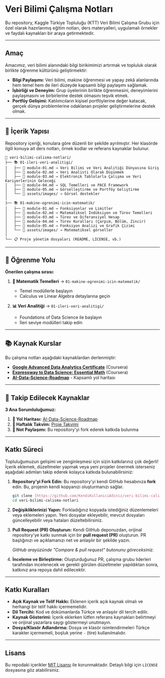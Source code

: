 # Veri Bilimi Çalışma Notları

Bu repository, Kaggle Türkiye Topluluğu (KTT) Veri Bilimi Çalışma Grubu için özel olarak hazırlanmış eğitim notları, ders materyalleri, uygulamalı örnekler ve faydalı kaynakları bir araya getirmektedir.

---

## Amaç

Amacımız, veri bilimi alanındaki bilgi birikimimizi artırmak ve topluluk olarak birlikte öğrenme kültürünü geliştirmektir:

* **Bilgi Paylaşımı:** Veri bilimi, makine öğrenmesi ve yapay zekâ alanlarında hem temel hem de ileri düzeyde kapsamlı bilgi paylaşımı sağlamak.
* **İşbirliği ve Deneyim:** Grup üyelerinin birlikte öğrenmesini, deneyimlerini paylaşmasını ve birbirlerine destek olmasını teşvik etmek.
* **Portföy Gelişimi:** Katılımcıların kişisel portföylerine değer katacak, gerçek dünya problemlerine odaklanan projeler geliştirmelerine destek olmak.

---

## 📁 İçerik Yapısı

Repository içeriği, konulara göre düzenli bir şekilde ayrılmıştır. Her klasörde ilgili konuya ait ders notları, örnek kodlar ve referans kaynaklar bulunur.

```
📁 veri-bilimi-calisma-notlari/
├── 📚 01-ileri-veri-analitigi/
│   ├── 📖 module-01.md → Veri Bilimi ve Veri Analitiği Dünyasına Giriş
│   ├── 📖 module-02.md → Veri Analisti Olarak Düşünmek
│   ├── 📖 module-03.md → Elektronik Tablolarla Çalışma ve Veri Kariyerlerinin Geleceği
│   ├── 📖 module-04.md → SQL Temelleri ve PACE Framework
│   ├── 📖 module-05.md → Görselleştirme ve Portföy Geliştirme
│   └── 📁 assets/images/ → Görsel destekler
│
├── 📚 01-makine-ogrenimi-icin-matematik/
│   ├── 📖 module-01.md → Fonksiyonlar ve Limitler
│   ├── 📖 module-02.md → Matematiksel İndüksiyon ve Türev Temelleri
│   ├── 📖 module-03.md → Türev ve Diferansiyel Hesap
│   ├── 📖 module-04.md → Türev Kuralları (Çarpım, Bölüm, Zincir)
│   ├── 📖 module-05.md → Fonksiyon Analizi ve Grafik Çizimi
│   └── 📁 assets/images/ → Matematiksel görseller
│
└── 📋 Proje yönetim dosyaları (README, LICENSE, vb.)
```

---

## 🎯 Öğrenme Yolu

**Önerilen çalışma sırası:**

1. **🔢 Matematik Temelleri** → `01-makine-ogrenimi-icin-matematik/`
   - Temel modüllerle başlayın
   - Calculus ve Linear Algebra detaylarına geçin

2. **📊 Veri Analitiği** → `01-ileri-veri-analitigi/`
   - Foundations of Data Science ile başlayın
   - İleri seviye modülleri takip edin

---

## 📚 Kaynak Kurslar

Bu çalışma notları aşağıdaki kaynaklardan derlenmiştir:

- **[Google Advanced Data Analytics Certificate](https://www.coursera.org/professional-certificates/google-advanced-data-analytics)** (Coursera)
- **[Expressway to Data Science: Essential Math](https://www.coursera.org/learn/expressway-to-data-science-essential-math)** (Coursera)
- **[AI-Data-Science-Roadmap](https://github.com/erencice/AI-Data-Science-Roadmap)** - Kapsamlı yol haritası

---

## 🎯 Takip Edilecek Kaynaklar

**3 Ana Sorumluluğumuz:**
1. **📍 Yol Haritası:** [AI-Data-Science-Roadmap](https://github.com/erencice/AI-Data-Science-Roadmap)
2. **📅 Haftalık Takvim:** [Proje Takvimi](https://github.com/users/erencice/projects/4/views/1)
3. **📝 Not Paylaşımı:** Bu repository'yi fork ederek katkıda bulunma 
---

## Katkı Süreci

Topluluğumuzun gelişimi ve zenginleşmesi için sizin katkılarınız çok değerli! İçerik eklemek, düzeltmeler yapmak veya yeni projeler önermek isterseniz aşağıdaki adımları takip ederek kolayca katkıda bulunabilirsiniz:

1.  **Repository'yi Fork Edin:** Bu repository'yi kendi GitHub hesabınıza **fork** edin. Bu, projenin kendi kopyanızı oluşturmanızı sağlar.

    ```bash
    git clone [https://github.com/KendiKullaniciAdiniz/veri-bilimi-calisma-notlari.git](https://github.com/KendiKullaniciAdiniz/veri-bilimi-calisma-notlari.git)
    cd veri-bilimi-calisma-notlari
    ```

2.  **Değişikliklerinizi Yapın:** Forkladığınız kopyada istediğiniz düzenlemeleri veya eklemeleri yapın. Yeni dosyalar ekleyebilir, mevcut dosyaları güncelleyebilir veya hataları düzeltebilirsiniz.

3.  **Pull Request (PR) Oluşturun:** Kendi GitHub deponuzdan, orijinal repository'ye katkı sunmak için bir **pull request (PR)** oluşturun. PR başlığınızı ve açıklamanızı net ve anlaşılır bir şekilde yazın.

    *GitHub arayüzünde "Compare & pull request" butonunu göreceksiniz.*

4.  **İnceleme ve Birleştirme:** Oluşturduğunuz PR, çalışma grubu liderleri tarafından incelenecek ve gerekli görülen düzeltmeler yapıldıktan sonra, katkınız ana repoya dahil edilecektir.

---

## Katkı Kuralları

* **Açık Kaynak ve Telif Hakkı:** Eklenen içerik açık kaynak olmalı ve herhangi bir telif hakkı içermemelidir.
* **Dil Tercihi:** Kod ve dokümanlarda Türkçe ve anlaşılır dil tercih edilir.
* **Kaynak Gösterimi:** İçerik eklerken lütfen referans kaynakları belirtmeyi ve orijinal yazarlara saygı göstermeyi unutmayın.
* **Dosya/Klasör Adlandırma:** Dosya ve klasör isimlendirmeleri Türkçe karakter içermemeli, boşluk yerine `-` (tire) kullanılmalıdır.

---

## Lisans

Bu repodaki içerikler [MIT Lisansı](LICENSE) ile korunmaktadır. Detaylı bilgi için `LICENSE` dosyasına göz atabilirsiniz.
